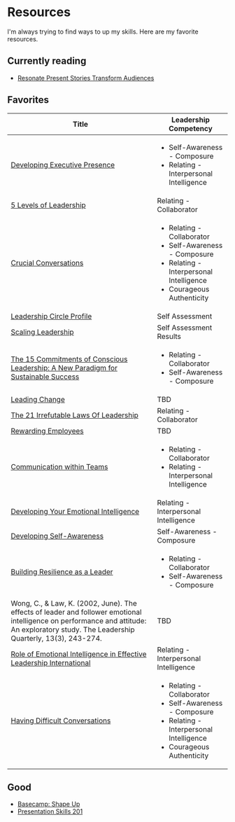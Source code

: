 # Resources
I'm always trying to find ways to up my skills. Here are my favorite resources.

## Currently reading
* [Resonate Present Stories Transform Audiences](https://www.amazon.com/Resonate-Present-Stories-Transform-Audiences/dp/0470632011)

## Favorites

| Title         | Leadership Competency      |
|--------------|-----------|
| [Developing Executive Presence](https://www.linkedin.com/learning/developing-executive-presence?trk=share_ios_course_learning&shareId=r8pXRdX7S6SXBvFC4rDmRw==) | <ul><li>Self-Awareness - Composure</li><li>Relating - Interpersonal Intelligence</li></ul> |
| [5 Levels of Leadership](https://www.amazon.com/Levels-Leadership-Proven-Maximize-Potential/dp/B005SA65DI/ref=sr_1_2?crid=5LDW4NY3PBZ&keywords=5+levels+of+leadership+john+maxwell&qid=1570042280&s=gateway&sprefix=5+levels+of+leader%2Caps%2C162&sr=8-2)      | Relating - Collaborator  |
| [Crucial Conversations](https://www.amazon.com/Crucial-Conversations-Talking-Stakes-Second/dp/1469266822)      | <ul><li>Relating - Collaborator</li><li>Self-Awareness - Composure</li><li>Relating - Interpersonal Intelligence</li><li>Courageous Authenticity</li></ul> |
| [Leadership Circle Profile](https://leadershipcircle.com/en/products/leadership-circle-profile)      | Self Assessment  |
| [Scaling Leadership](https://www.amazon.ca/Scaling-Leadership-Building-Organizational-Capability/dp/1119538254)      | Self Assessment Results |
| [The 15 Commitments of Conscious Leadership: A New Paradigm for Sustainable Success](https://www.amazon.ca/15-Commitments-Conscious-Leadership-Sustainable/dp/0990976904/ref=sr_1_3?dchild=1&keywords=The+Conscious+Leadership+book&qid=1634679762&s=books&sr=1-3)      | <ul><li>Relating - Collaborator</li><li>Self-Awareness - Composure</li></ul>  |
| [Leading Change](./Leading_Change.pdf)      | TBD  |
| [The 21 Irrefutable Laws Of Leadership](./The21IrrefutableLawsOfLeadership.pdf)      | Relating - Collaborator |
| [Rewarding Employees](https://www.linkedin.com/learning/rewarding-employees/selecting-rewards?u=2157642)      | TBD  |
| [Communication within Teams](https://www.linkedin.com/learning/communication-within-teams/how-high-performing-teams-communicate?u=2157642)      | <ul><li>Relating - Collaborator</li><li>Relating - Interpersonal Intelligence</li></ul>   |
| [Developing Your Emotional Intelligence](https://www.linkedin.com/learning-login/share?account=2157642&forceAccount=false&redirect=https%3A%2F%2Fwww.linkedin.com%2Flearning%2Fdeveloping-your-emotional-intelligence%3Ftrk%3Dshare_ent_url%26shareId%3DmMHpRlOUTm%252BDtAYl0kCIUQ%253D%253D)      | Relating - Interpersonal Intelligence |
| [Developing Self-Awareness](https://www.linkedin.com/learning/developing-self-awareness/welcome?autoAdvance=true&autoSkip=false&autoplay=true&resume=false&u=2157642)      | Self-Awareness - Composure  |
| [Building Resilience as a Leader](https://www.linkedin.com/learning/building-resilience-as-a-leader/resilience-and-leadership?u=2157642)      | <ul><li>Relating - Collaborator</li><li>Self-Awareness - Composure</li></ul> |
| Wong, C., & Law, K. (2002, June). The effects of leader and follower emotional intelligence on performance and attitude: An exploratory study. The Leadership Quarterly, 13(3), 243-274.      | TBD  |
| [Role of Emotional Intelligence in Effective Leadership International](https://www.ijemr.net/DOC/RoleOfEmotionalIntelligenceInLeadershipEffectiveness.PDF)      | Relating - Interpersonal Intelligence  |
| [Having Difficult Conversations](https://www.linkedin.com/learning/having-difficult-conversations-2018/difficult-conversations?autoAdvance=true&autoSkip=false&autoplay=true&resume=false&u=2157642)      | <ul><li>Relating - Collaborator</li><li>Self-Awareness - Composure</li><li>Relating - Interpersonal Intelligence</li><li>Courageous Authenticity</li></ul> |


## Good
* [Basecamp: Shape Up](https://basecamp.com/shapeup)
* [Presentation Skills 201](https://www.amazon.com/Presentation-Skills-201-Confident-Presenter-ebook/dp/B01G3R9P5O)

